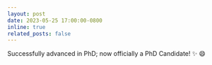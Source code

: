 ```yaml
---
layout: post
date: 2023-05-25 17:00:00-0800
inline: true
related_posts: false
---
```


Successfully advanced in PhD; now officially a PhD Candidate! :sparkles: :smile:
